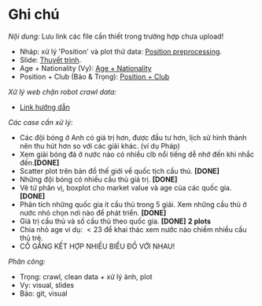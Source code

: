 # Ghi chú  
_Nội dung:_ Lưu link các file cần thiết trong trường hợp chưa upload!  
* Nháp: xử lý 'Position' và plot thử data: [Position preprocessing](https://colab.research.google.com/drive/1_6gL7Nxj00hsap4ZnHcZoH7x3iQCWdKB?usp=sharing).  
* Slide: [Thuyết trình](https://docs.google.com/presentation/d/1uTWaMQtzJ-tMB7H2wqCgfPUPkXixia89wESknU7tt2g/edit#slide=id.gc04041e828_0_574).  
* Age + Nationality (Vy): [Age + Nationality](https://colab.research.google.com/drive/14OLj-OqREBRD6_LpE-rA2nWQ5_e2CUk7?usp=sharing)
* Position + Club (Bảo & Trọng): [Position + Club](https://colab.research.google.com/drive/1edK1dhLnslY9KJ1TwIMyhboDrWVMNQGC?usp=sharing)

_Xử lý web chặn robot crawl data:_
* [Link hướng dẫn](https://stackoverflow.com/questions/27652543/how-to-use-python-requests-to-fake-a-browser-visit-a-k-a-and-generate-user-agent)

_Các case cần xử lý:_
* Các đội bóng ở Anh có giá trị hơn, được đầu tư hơn, lịch sử hình thành nên thu hút hơn so với các giải khác. (ví dụ Pháp) 
* Xem giải bóng đá ở nước nào có nhiều clb nổi tiếng dễ nhớ đến khi nhắc đến.**[DONE]** 
* Scatter plot trên bản đồ thế giới về quốc tịch cầu thủ. **[DONE]**
* Những đội bóng có nhiều cầu thủ giá trị. **[DONE]** 
* Vẽ tứ phân vị, boxplot cho market value và age của các quốc gia. **[DONE]** 
* Phân tích những quốc gia ít cầu thủ trong 5 giải. Xem những cầu thủ ở nước nhỏ chọn nơi nào để phát triển. **[DONE]** 
* Giá trị cầu thủ và số cầu thủ theo quốc gia. **[DONE]** **2 plots**
* Chia nhỏ age ví dụ: $<23$ để khai thác xem nước nào chiếm nhiều cầu thủ trẻ.
* CỐ GẮNG KẾT HỢP NHIỀU BIỂU ĐỒ VỚI NHAU!

_Phân công:_
* Trọng: crawl, clean data + xử lý ảnh, plot
* Vy: visual, slides
* Bảo: git, visual
